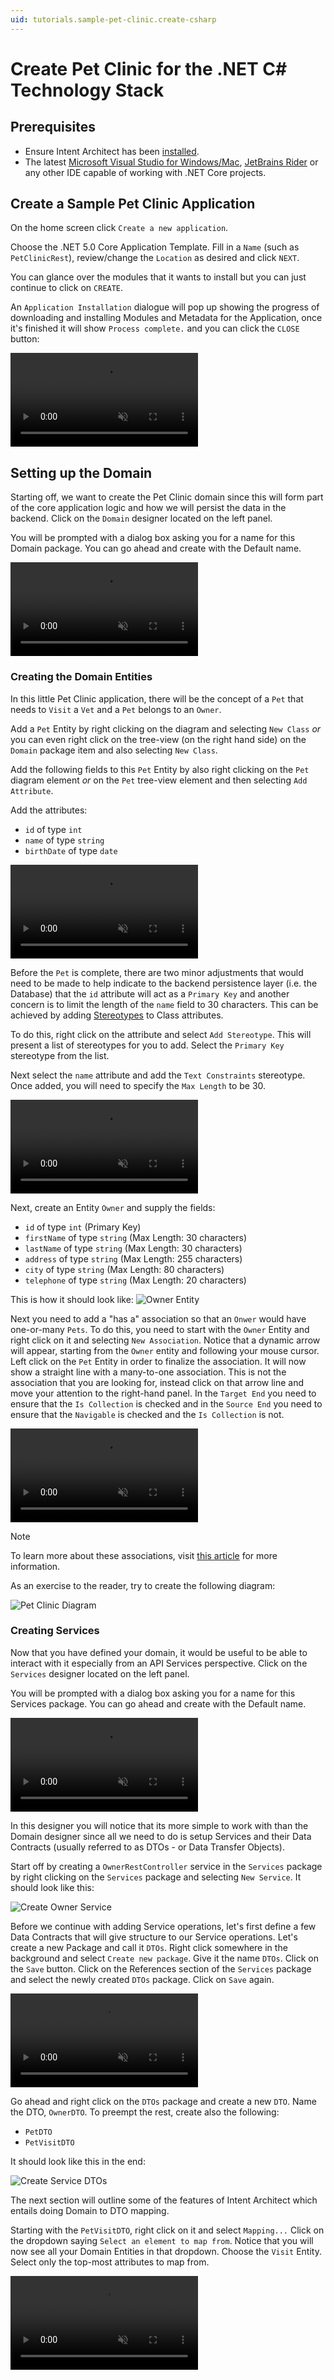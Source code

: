 ```yaml
---
uid: tutorials.sample-pet-clinic.create-csharp
---
```


# Create Pet Clinic for the .NET C# Technology Stack

## Prerequisites

- Ensure Intent Architect has been [installed](xref:getting-started.get-the-application).
- The latest [Microsoft Visual Studio for Windows/Mac](https://visualstudio.microsoft.com/), [JetBrains Rider](https://www.jetbrains.com/rider/download/) or any other IDE capable of working with .NET Core projects.

## Create a Sample Pet Clinic Application

On the home screen click `Create a new application`.

Choose the .NET 5.0 Core Application Template.
Fill in a `Name` (such as `PetClinicRest`), review/change the `Location` as desired and click `NEXT`.

You can glance over the modules that it wants to install but you can just continue to click on `CREATE`.

An `Application Installation` dialogue will pop up showing the progress of downloading and installing Modules and Metadata for the Application, once it's finished it will show `Process complete.` and you can click the `CLOSE` button:

<p><video style="max-width: 100%" muted="true" loop="true" autoplay="true" src="videos/create-new-app.mp4"></video></p>

## Setting up the Domain

Starting off, we want to create the Pet Clinic domain since this will form part of the core application logic and how we will persist the data in the backend.
Click on the `Domain` designer located on the left panel.

You will be prompted with a dialog box asking you for a name for this Domain package. You can go ahead and create with the Default name.

<p><video style="max-width: 100%" muted="true" loop="true" autoplay="true" src="videos/create-domain-package.mp4"></video></p>

### Creating the Domain Entities

In this little Pet Clinic application, there will be the concept of a `Pet` that needs to `Visit` a `Vet` and a `Pet` belongs to an `Owner`.

Add a `Pet` Entity by right clicking on the diagram and selecting `New Class` _or_ you can even right click on the tree-view (on the right hand side) on the `Domain` package item and also selecting `New Class`.

Add the following fields to this `Pet` Entity by also right clicking on the `Pet` diagram element _or_ on the `Pet` tree-view element and then selecting `Add Attribute`.

Add the attributes:
 * `id` of type `int`
 * `name` of type `string`
 * `birthDate` of type `date`

<p><video style="max-width: 100%" muted="true" loop="true" autoplay="true" src="videos/create-entity-pet.mp4"></video></p>

Before the `Pet` is complete, there are two minor adjustments that would need to be made to help indicate to the backend persistence layer (i.e. the Database) that the `id` attribute will act as a `Primary Key` and another concern is to limit the length of the `name` field to 30 characters. This can be achieved by adding [Stereotypes](xref:references.stereotypes) to Class attributes.

To do this, right click on the attribute and select `Add Stereotype`. This will present a list of stereotypes for you to add. Select the `Primary Key` stereotype from the list.

Next select the `name` attribute and add the `Text Constraints` stereotype.
Once added, you will need to specify the `Max Length` to be 30.

<p><video style="max-width: 100%" muted="true" loop="true" autoplay="true" src="videos/add-pet-stereotypes.mp4"></video></p>

Next, create an Entity `Owner` and supply the fields:
 * `id` of type `int` (Primary Key)
 * `firstName` of type `string` (Max Length: 30 characters)
 * `lastName` of type `string` (Max Length: 30 characters)
 * `address` of type `string` (Max Length: 255 characters)
 * `city` of type `string` (Max Length: 80 characters)
 * `telephone` of type `string` (Max Length: 20 characters)

This is how it should look like:
![Owner Entity](images/owner-entity-alone.png)

Next you need to add a "has a" association so that an `Onwer` would have one-or-many `Pets`.
To do this, you need to start with the `Owner` Entity and right click on it and selecting `New Association`.
Notice that a dynamic arrow will appear, starting from the `Owner` entity and following your mouse cursor. Left click on the `Pet` Entity in order to finalize the association. It will now show a straight line with a many-to-one association. This is not the association that you are looking for, instead click on that arrow line and move your attention to the right-hand panel. In the `Target End` you need to ensure that the `Is Collection` is checked and in the `Source End` you need to ensure that the `Navigable` is checked and the `Is Collection` is not.

<p><video style="max-width: 100%" muted="true" loop="true" autoplay="true" src="videos/add-owner-pet-association.mp4"></video></p>

>[!NOTE]
>To learn more about these associations, visit [this article](xref:references.domain-designer.associations) for more information.

As an exercise to the reader, try to create the following diagram:

![Pet Clinic Diagram](images/pet-clinic-domain-diagram.png)

### Creating Services

Now that you have defined your domain, it would be useful to be able to interact with it especially from an API Services perspective.
Click on the `Services` designer located on the left panel.

You will be prompted with a dialog box asking you for a name for this Services package. You can go ahead and create with the Default name.

<p><video style="max-width: 100%" muted="true" loop="true" autoplay="true" src="videos/create-services-package.mp4"></video></p>

In this designer you will notice that its more simple to work with than the Domain designer since all we need to do is setup Services and their Data Contracts (usually referred to as DTOs - or Data Transfer Objects).

Start off by creating a `OwnerRestController` service in the `Services` package by right clicking on the `Services` package and selecting `New Service`.
It should look like this:

![Create Owner Service](images/create-service-owner.png)

Before we continue with adding Service operations, let's first define a few Data Contracts that will give structure to our Service operations.
Let's create a new Package and call it `DTOs`.
Right click somewhere in the background and select `Create new package`. Give it the name `DTOs`. Click on the `Save` button. Click on the References section of the `Services` package and select the newly created `DTOs` package. Click on `Save` again.

<p><video style="max-width: 100%" muted="true" loop="true" autoplay="true" src="videos/create-services-dtos-package.mp4"></video></p>

Go ahead and right click on the `DTOs` package and create a new `DTO`. Name the DTO, `OwnerDTO`. To preempt the rest, create also the following:
 * `PetDTO`
 * `PetVisitDTO`

It should look like this in the end:

![Create Service DTOs](images/create-service-dtos.png)

The next section will outline some of the features of Intent Architect which entails doing Domain to DTO mapping.

Starting with the `PetVisitDTO`, right click on it and select `Mapping...`
Click on the dropdown saying `Select an element to map from`.
Notice that you will now see all your Domain Entities in that dropdown.
Choose the `Visit` Entity.
Select only the top-most attributes to map from.

<p><video style="max-width: 100%" muted="true" loop="true" autoplay="true" src="videos/service-mapping-pet-visit.mp4"></video></p>

